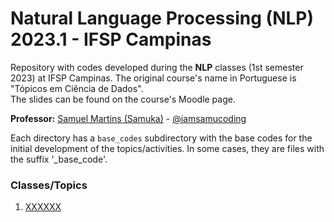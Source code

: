 # Natural Language Processing (NLP) 2023.1 - IFSP Campinas
Repository with codes developed during the **NLP** classes (1st semester 2023) at IFSP Campinas. The original course's name in Portuguese is "Tópicos em Ciência de Dados". <br/>
The slides can be found on the course's Moodle page.

**Professor:** [Samuel Martins (Samuka)](https://samucoding.com) - [@iamsamucoding](https://github.com/iamsamucoding)


Each directory has a `base_codes` subdirectory with the base codes for the initial development of the topics/activities. In some cases, they are files with the suffix '_base_code'.


### Classes/Topics
1. [XXXXXX](#)
